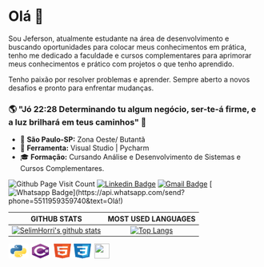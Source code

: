 # Olá 👋

Sou Jeferson, atualmente estudante na área de desenvolvimento e buscando oportunidades para colocar meus conhecimentos em prática, tenho me dedicado a faculdade e cursos complementares para aprimorar meus conhecimentos e prático com projetos o que tenho aprendido. 

Tenho paixão por resolver problemas e aprender. Sempre aberto a novos desafios e pronto para enfrentar mudanças.

### 🌎 "Jó 22:28 Determinando tu algum negócio, ser-te-á firme, e a luz brilhará em teus caminhos" 🙏 


- 📍  **São Paulo-SP:** Zona Oeste/ Butantã
- 🔧 **Ferramenta:** Visual Studio | Pycharm 
- 🎓 **Formação:** Cursando Análise e Desenvolvimento de Sistemas e Cursos Complementares.

![Github Page Visit Count](https://komarev.com/ghpvc/?username=jeferson143) [![Linkedin Badge](https://img.shields.io/badge/-Jeferson%20Santos-6633cc?style=flat-square&logo=Linkedin&logoColor=white&link=https://www.linkedin.com/in/jeferson-santos1/)](https://www.linkedin.com/in/jeferson-santos1/)   [![Gmail Badge](https://img.shields.io/badge/-Jeferson143@hotmail.com-6633cc?style=flat-square&logo=Gmail&logoColor=white&link=mailto:Jeferson143@hotmail.com)](mailto:Jeferson143@hotmail.com)  [![Whatsapp Badge](https://img.shields.io/badge/-Whatsapp-4CA143?style=flat-square&labelColor=4CA143&logo=whatsapp&logoColor=white&link=https://api.whatsapp.com/send?phone=5511959359740&text=Olá!)](https://api.whatsapp.com/send?phone=5511959359740&text=Olá!)

|GITHUB STATS|MOST USED LANGUAGES|
|:---:|:---:|
|[![SelimHorri's github stats](https://github-readme-stats.vercel.app/api?username=jeferson143&count_private=true&show_icons=true&theme=tokyonight)](https://github.com/jeferson143/github-readme-stats)|[![Top Langs](https://github-readme-stats.vercel.app/api/top-langs/?username=jeferson143&hide=Rich%20Text%20Format,scheme,xml,shell,yaml,haml,php,json,css,python,scss,javascript,vim%20script&langs_count=10&&exclude_repo=blueprintcode-scalatra-wip-temp-example-2018-02-01,blueprintcode-react-wip-temp-example-2018-02-01,javascript-playground-wip-temp-examples&layout=compact&theme=tokyonight)](https://github.com/jeferson154/github-readme-stats)

<img alt="Jeferson143-Python" height="30" width="40" src="https://raw.githubusercontent.com/devicons/devicon/master/icons/python/python-original.svg"> <img height="30" width="40" src="https://raw.githubusercontent.com/devicons/devicon/master/icons/csharp/csharp-original.svg"> <img alt="Jeferson143-HTML" height="30" width="40" src="https://raw.githubusercontent.com/devicons/devicon/master/icons/html5/html5-original.svg"><img alt="jeferson143-CSS" height="30" width="40" src="https://raw.githubusercontent.com/devicons/devicon/master/icons/css3/css3-original.svg"> <a href="https://github.com/">
          <img src="https://upload.wikimedia.org/wikipedia/commons/9/95/Font_Awesome_5_brands_github.svg" width="30" height="30"/> 
